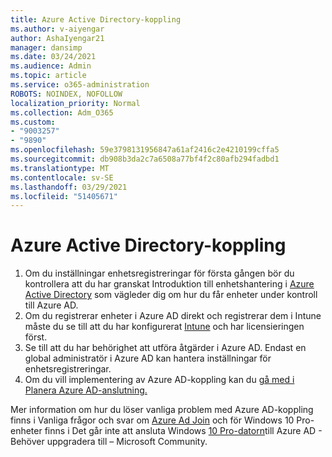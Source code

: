 ```yaml
---
title: Azure Active Directory-koppling
ms.author: v-aiyengar
author: AshaIyengar21
manager: dansimp
ms.date: 03/24/2021
ms.audience: Admin
ms.topic: article
ms.service: o365-administration
ROBOTS: NOINDEX, NOFOLLOW
localization_priority: Normal
ms.collection: Adm_O365
ms.custom:
- "9003257"
- "9890"
ms.openlocfilehash: 59e3798131956847a61af2416c2e4210199cffa5
ms.sourcegitcommit: db908b3da2c7a6508a77bf4f2c80afb294fadbd1
ms.translationtype: MT
ms.contentlocale: sv-SE
ms.lasthandoff: 03/29/2021
ms.locfileid: "51405671"
---
```

# <a name="azure-active-directory-join"></a>Azure Active Directory-koppling

1. Om du inställningar enhetsregistreringar för första gången bör du kontrollera att du har granskat Introduktion till enhetshantering i [Azure Active Directory](/azure/active-directory/devices/overview) som vägleder dig om hur du får enheter under kontroll till Azure AD. 
1. Om du registrerar enheter i Azure AD direkt och registrerar dem i Intune måste du se till [](/mem/intune/fundamentals/licenses-assign) att du har konfigurerat [Intune](/mem/intune/enrollment/device-enrollment) och har licensieringen först.
1. Se till att du har behörighet att utföra åtgärder i Azure AD. Endast en global administratör i Azure AD kan hantera inställningar för enhetsregistreringar.
1. Om du vill implementering av Azure AD-koppling kan du [gå med i Planera Azure AD-anslutning.](/azure/active-directory/devices/azureadjoin-plan)

Mer information om hur du löser vanliga problem med Azure AD-koppling finns i Vanliga frågor och svar om [Azure Ad Join](/azure/active-directory/devices/faq) och för Windows 10 Pro-enheter finns i Det går inte att ansluta Windows [10 Pro-datorn](https://answers.microsoft.com/en-us/msoffice/forum/msoffice_install-mso_win10-mso_365hp/unable-to-join-windows-10-pro-machine-to-azure-ad/abb1ca7d-b317-45ec-a628-e1c10eae2900)till Azure AD - Behöver uppgradera till – Microsoft Community.
